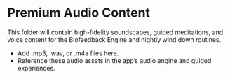 # Premium Audio Content

This folder will contain high-fidelity soundscapes, guided meditations, and voice content for the Biofeedback Engine and nightly wind down routines.

- Add .mp3, .wav, or .m4a files here.
- Reference these audio assets in the app’s audio engine and guided experiences.
